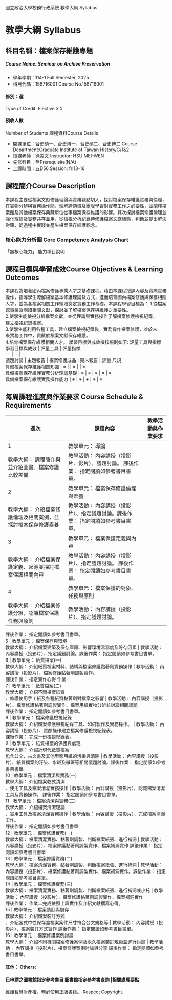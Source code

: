 國立政治大學校務行政系統 教學大綱 Syllabus
# 教學大綱 Syllabus
##  科目名稱：檔案保存維護專題
#####  Course Name: Seminar on Archive Preservation
  * 學年學期：114-1 Fall Semester, 2025 
  * 科目代碼：158716001 Course No.158716001
#### 修別：選
Type of Credit: Elective 
_3.0_
#### 預收人數
Number of Students
課程資料Course Details
  * 開課單位：台史碩一、台史博一、台史碩二、台史博二 Course Department:Graduate Institute of Taiwan History/G/1&2 
  * 授課老師：徐美文 Instructor: HSU MEI-WEN 
  * 先修科目：無Prerequisite(N/A)
  * 上課時間：五D56 Session: fri13-16
##  課程簡介Course Description
本課程主要從檔案文獻修護理論與實務觀點切入，探討檔案保存維護實務與倫理，在實物分辨與實務操作間，理解跨領域及團隊學習對實務工作之必要性，並闡釋檔案館及其他檔案保存典藏單位從事檔案保存維護的影響。其次探討檔案修護倫理並強化理論及實務共存並用，從檢視分析紀錄待修護檔案文獻樣態，判斷並提出解決對策，從過程中實踐並產生檔案保存維護觀念。
###  核心能力分析圖 Core Competence Analysis Chart
「無核心能力」 
能力項目說明
##  課程目標與學習成效Course Objectives & Learning Outcomes 
本課程為培養國內檔案修護專業人才之基礎課程。藉由本課程授課內容及實際實務操作，指導學生瞭解檔案基本修護理論及方式，進而培育國內檔案修護與保存相關人才，並為各檔案相關工作領域奠定實務工作基礎。本課程學習目標為：
1.從檔案館事業及閱讀相關文獻，探討並了解檔案保存與維護之重要性。  
2.使學生能檢視分析檔案文獻，並從理論與實務操作了解檔案修護檢視紀錄，  
建立檢視紀錄檔案。  
3.使學生能利用各種工具，建立檔案檢視紀錄後，實務操作檔案修護，並於未  
來實務工作中，貢獻於檔案文獻保存維護。  
4.培育檔案保存維護相關人才。
學習目標與成效檢核規劃如下:
評量工具與指標 學習目標與成效 |  評量工具 |  評量指標  
---|---|---  
議題討論 |  主題報告 |  檔案修護成品 |  期末報告 |  評量 尺規  
具備檔案保存維護相關知識 |  ※ |  |  ※ |  |  ※  
具備檔案保存維護實務分析理論基礎 |  ※ |  ※ |  ※ |  ※ |  ※  
具備檔案保存維護實務操作能力 |  ※ |  ※ |  ※ |  ※ |  ※  
##  每周課程進度與作業要求 Course Schedule & Requirements
週次 |  課程內容 |  教學活動與作業要求  
---|---|---  
1 |  教學單元： 導論  
教學大綱： 課程簡介與並介紹圖書、檔案修護比較差異 |  教學活動： 內容講授（投影片、影片）、議題討論。 課後作業： 指定閱讀如參考書目書單。  
2 |  教學單元： 檔案保存修護倫理與素養  
教學大綱： 介紹檔案修護倫理及相關案例，並探討檔案保存修護素養  |  教學活動： 內容講授（投影片）、指定議題討論。課後作業： 指定閱讀如參考書目書單。  
3 |  教學單元： 檔案保護定義與內容  
教學大綱： 介紹檔案保護定義、起源並探討檔案保護相關內容  |  教學活動： 內容講授（投影片）、指定議題討論。 課後作業： 指定閱讀如參考書目書單。  
4 |  教學單元： 檔案保護的對象、任務與原則  
教學大綱： 介紹檔案修護分級，認識檔案保護任務與原則  |  教學活動： 內容講授（投影片）、指定議題討論。  
課後作業： 指定閱讀如參考書目書單。  
5 |  教學單元： 檔案保存與環境  
教學大綱： 介紹檔案建築及保存庫房、影響環境溫濕度及貯存因素  |  教學活動： 內容講授（投影片）、指定議題討論。課後作業： 指定閱讀如參考書目書單。  
6 |  教學單元： 紙質檔案(一)  
教學大綱： 介紹紙質檔案材料、結構與檔案修護黏著劑實務操作 |  教學活動： 內容講授（投影片）、檔案修護黏著劑調製實作。  
課後作業： 指定實作心得 作業一   
7 |  教學單元： 紙質檔案(二)  
教學大綱： 介紹不同檔案紙質  
、修護使用手工紙及各種紙質黏著劑對檔案之影響  |  教學活動： 內容講授（投影片）、檔案修護黏著劑調製實作、檔案用紙實物分辨並討論相關議題。  
課後作業： 指定閱讀如參考書目書單。  
8 |  教學單元： 檔案修護檢視紀錄  
教學大綱： 介紹檔案修護檢視紀錄工具、如何製作及實務操作。  |  教學活動： 內容講授（投影片）、實際操作建立檔案修護檢視紀錄表。  
課後作業： 完成一份檢視紀錄表。  
9 |  教學單元： 紙質檔案的保護與處理  
教學大綱： 介紹近現代紙質檔案  
包含公文、古文書及其他型態用紙的污染與清除 |  教學活動： 內容講授（投影片）、紙質檔案的汙染、水斑及黴斑等相關議題討論。課後作業： 指定閱讀如參考書目書單。  
10 |  教學單元： 檔案清潔與實務(一)  
教學大綱： 介紹檔案乾式清潔  
、使用工具及檔案清潔實務操作 |  教學活動： 內容講授（投影片）、認識檔案清潔工具及實務操作。 課後作業： 指定閱讀如參考書目書單。  
11 |  教學單元： 檔案清潔與實務(二)  
教學大綱： 介紹檔案清潔理論  
、實用工具及檔案清潔實務操作 |  教學活動： 內容講授（投影片）、完成檔案清潔工作。  
課後作業： 指定閱讀如參考書目書單  
12 |  教學單元： 檔案修護實務(一)  
教學大綱： 檔案清潔實務、黏著劑調製、判斷檔案紙張、進行補洞  |  教學活動： 內容講授（投影片）、檔案修護黏著劑調製實作、檔案補洞實作 課後作業： 指定閱讀如參考書目書單  
13 |  教學單元： 檔案修護實務(二)  
教學大綱： 檔案清潔實務、黏著劑調製、判斷檔案紙張、進行補洞  |  教學活動： 內容講授（投影片）、檔案修護黏著劑調製實作、檔案補洞實作。課後作業： 指定閱讀如參考書目書單。  
14 |  教學單元： 檔案修護實務(三)   
教學大綱： 檔案清潔實務、黏著劑調製、判斷檔案紙張、進行補洞或小托  |  教學活動： 內容講授（投影片）、檔案修護黏著劑調製實作、檔案補洞實作  
課後作業： 作業二完成依照上課實作及介紹文獻撰寫心得。  
15 |  教學單元： 檔案裝訂與儲存  
教學大綱： 介紹檔案裝訂方式  
、介紹各式中性保存盒檔案案件尺寸符合公文規格等 |  教學活動： 內容講授（投影片）、檔案裝訂方式實作 課後作業： 指定閱讀如參考書目書單。  
16 |  教學單元： 檔案修護案例討論  
教學大綱： 介紹不同機關檔案修護案例及永久檔案裝訂規範並進行討論 |  教學活動： 內容講授（投影片）、檔案修護案例討論與分享 課後作業： 指定閱讀如參考書目書單。  
####  其他： Others:
####  已申請之圖書館指定參考書目  圖書館指定參考書查詢 |相關處理要點
維護智慧財產權，務必使用正版書籍。 Respect Copyright.